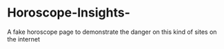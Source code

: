 # Horoscope-Insights-
A fake horoscope page to demonstrate the danger on this kind of sites on the internet 
